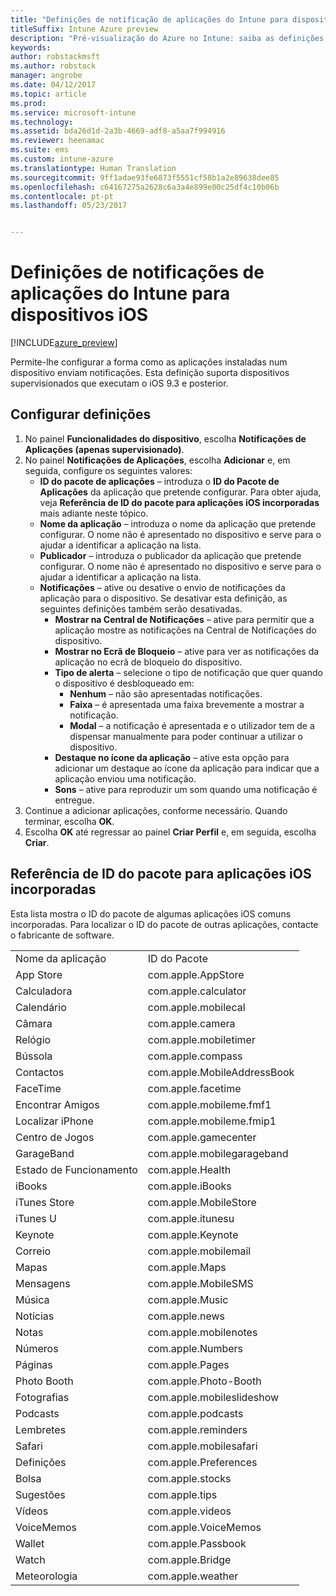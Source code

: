 ```yaml
---
title: "Definições de notificação de aplicações do Intune para dispositivos iOS"
titleSuffix: Intune Azure preview
description: "Pré-visualização do Azure no Intune: saiba as definições que pode utilizar para controlar as notificações das aplicações nos dispositivos iOS."
keywords: 
author: robstackmsft
ms.author: robstack
manager: angrobe
ms.date: 04/12/2017
ms.topic: article
ms.prod: 
ms.service: microsoft-intune
ms.technology: 
ms.assetid: bda26d1d-2a3b-4669-adf8-a5aa7f994916
ms.reviewer: heenamac
ms.suite: ems
ms.custom: intune-azure
ms.translationtype: Human Translation
ms.sourcegitcommit: 9ff1adae93fe6873f5551cf58b1a2e89638dee85
ms.openlocfilehash: c64167275a2628c6a3a4e899e00c25df4c10b06b
ms.contentlocale: pt-pt
ms.lasthandoff: 05/23/2017


---
```


# <a name="intune-app-notifications-settings-for-ios-devices"></a>Definições de notificações de aplicações do Intune para dispositivos iOS

[!INCLUDE[azure_preview](./includes/azure_preview.md)]

Permite-lhe configurar a forma como as aplicações instaladas num dispositivo enviam notificações. Esta definição suporta dispositivos supervisionados que executam o iOS 9.3 e posterior.

## <a name="configure-settings"></a>Configurar definições

1. No painel **Funcionalidades do dispositivo**, escolha **Notificações de Aplicações (apenas supervisionado)**.
2. No painel **Notificações de Aplicações**, escolha **Adicionar** e, em seguida, configure os seguintes valores:
    - **ID do pacote de aplicações** – introduza o **ID do Pacote de Aplicações** da aplicação que pretende configurar. Para obter ajuda, veja **Referência de ID do pacote para aplicações iOS incorporadas** mais adiante neste tópico.
    - **Nome da aplicação** – introduza o nome da aplicação que pretende configurar. O nome não é apresentado no dispositivo e serve para o ajudar a identificar a aplicação na lista.
    - **Publicador** – introduza o publicador da aplicação que pretende configurar. O nome não é apresentado no dispositivo e serve para o ajudar a identificar a aplicação na lista.
    - **Notificações** – ative ou desative o envio de notificações da aplicação para o dispositivo. Se desativar esta definição, as seguintes definições também serão desativadas.
        - **Mostrar na Central de Notificações** – ative para permitir que a aplicação mostre as notificações na Central de Notificações do dispositivo.
        - **Mostrar no Ecrã de Bloqueio** – ative para ver as notificações da aplicação no ecrã de bloqueio do dispositivo.
        - **Tipo de alerta** – selecione o tipo de notificação que quer quando o dispositivo é desbloqueado em:
            - **Nenhum** – não são apresentadas notificações.
            - **Faixa** – é apresentada uma faixa brevemente a mostrar a notificação.
            - **Modal** – a notificação é apresentada e o utilizador tem de a dispensar manualmente para poder continuar a utilizar o dispositivo.
        - **Destaque no ícone da aplicação** – ative esta opção para adicionar um destaque ao ícone da aplicação para indicar que a aplicação enviou uma notificação.
        - **Sons** – ative para reproduzir um som quando uma notificação é entregue.
3. Continue a adicionar aplicações, conforme necessário. Quando terminar, escolha **OK**.
4. Escolha **OK** até regressar ao painel **Criar Perfil** e, em seguida, escolha **Criar**. 


## <a name="bundle-id-reference-for-built-in-ios-apps"></a>Referência de ID do pacote para aplicações iOS incorporadas

Esta lista mostra o ID do pacote de algumas aplicações iOS comuns incorporadas. Para localizar o ID do pacote de outras aplicações, contacte o fabricante de software. 

|||
|-|-|
|Nome da aplicação|ID do Pacote|
|App Store|com.apple.AppStore|
|Calculadora|com.apple.calculator|
|Calendário|com.apple.mobilecal|
|Câmara|com.apple.camera|
|Relógio|com.apple.mobiletimer|
|Bússola|com.apple.compass|
|Contactos|com.apple.MobileAddressBook|
|FaceTime|com.apple.facetime|
|Encontrar Amigos|com.apple.mobileme.fmf1|
|Localizar iPhone|com.apple.mobileme.fmip1|
|Centro de Jogos|com.apple.gamecenter|
|GarageBand|com.apple.mobilegarageband|
|Estado de Funcionamento|com.apple.Health|
|iBooks|com.apple.iBooks|
|iTunes Store|com.apple.MobileStore|
|iTunes U|com.apple.itunesu|
|Keynote|com.apple.Keynote|
|Correio|com.apple.mobilemail|
|Mapas|com.apple.Maps|
|Mensagens|com.apple.MobileSMS|
|Música|com.apple.Music|
|Notícias|com.apple.news|
|Notas|com.apple.mobilenotes|
|Números|com.apple.Numbers|
|Páginas|com.apple.Pages|
|Photo Booth|com.apple.Photo-Booth|
|Fotografias|com.apple.mobileslideshow|
|Podcasts|com.apple.podcasts|
|Lembretes|com.apple.reminders|
|Safari|com.apple.mobilesafari|
|Definições|com.apple.Preferences|
|Bolsa|com.apple.stocks|
|Sugestões|com.apple.tips|
|Vídeos|com.apple.videos|
|VoiceMemos|com.apple.VoiceMemos|
|Wallet|com.apple.Passbook|
|Watch|com.apple.Bridge|
|Meteorologia|com.apple.weather|
